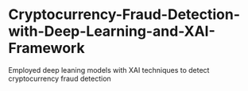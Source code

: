 # Cryptocurrency-Fraud-Detection-with-Deep-Learning-and-XAI-Framework
Employed deep leaning models with XAI techniques to detect cryptocurrency fraud detection
